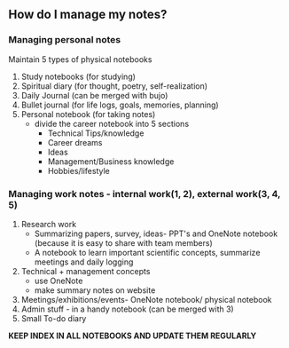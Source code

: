 ## How do I manage my notes?

### Managing personal notes

Maintain 5 types of physical notebooks
1. Study notebooks (for studying)
2. Spiritual diary (for thought, poetry, self-realization)
3. Daily Journal (can be merged with bujo)
4. Bullet journal (for life logs, goals, memories, planning)
5. Personal notebook (for taking notes)
   - divide the career notebook into 5 sections
     - Technical Tips/knowledge
     - Career dreams
     - Ideas
     - Management/Business knowledge
     - Hobbies/lifestyle

### Managing work notes - internal work(1, 2), external work(3, 4, 5)
1. Research work 
   - Summarizing papers, survey, ideas- PPT's and OneNote notebook (because it is easy to share with team members)
   - A notebook to learn important scientific concepts, summarize meetings and daily logging 
2. Technical + management concepts
   - use OneNote
   - make summary notes on website
3. Meetings/exhibitions/events- OneNote notebook/ physical notebook
4. Admin stuff - in a handy notebook (can be merged with 3)
5. Small To-do diary

**KEEP INDEX IN ALL NOTEBOOKS AND UPDATE THEM REGULARLY**
